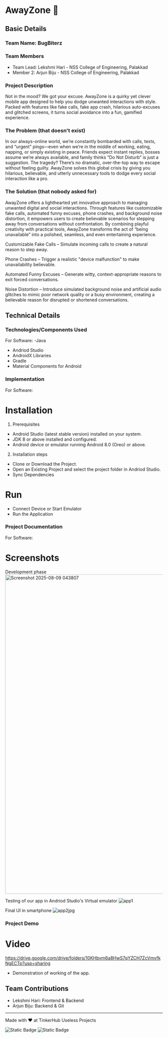 


# AwayZone 🎯


## Basic Details
### Team Name: BugBiterz


### Team Members
- Team Lead: Lekshmi Hari - NSS College of Engineering, Palakkad
- Member 2: Arjun Biju - NSS College of Engineering, Palakkad


### Project Description
Not in the mood? We got your excuse. AwayZone is a quirky yet clever mobile app designed to help you dodge unwanted interactions with style. Packed with features like fake calls, fake app crash, hilarious auto-excuses and glitched screens, it turns social avoidance into a fun, gamified experience.

### The Problem (that doesn't exist)
In our always-online world, we’re constantly bombarded with calls, texts, and “urgent” pings—even when we’re in the middle of working, eating, napping, or simply existing in peace. Friends expect instant replies, bosses assume we’re always available, and family thinks “Do Not Disturb” is just a suggestion. The tragedy? There’s no dramatic, over-the-top way to escape without feeling guilty. AwayZone solves this global crisis by giving you hilarious, believable, and utterly unnecessary tools to dodge every social interaction like a pro.

### The Solution (that nobody asked for)
AwayZone offers a lighthearted yet innovative approach to managing unwanted digital and social interactions. Through features like customizable fake calls, automated funny excuses, phone crashes, and background noise distortion, it empowers users to create believable scenarios for stepping away from conversations without confrontation. By combining playful creativity with practical tools, AwayZone transforms the act of “being unavailable” into a polished, seamless, and even entertaining experience.

Customizable Fake Calls – Simulate incoming calls to create a natural reason to step away.

Phone Crashes – Trigger a realistic "device malfunction" to make unavailability believable.

Automated Funny Excuses – Generate witty, context-appropriate reasons to exit forced conversations.

Noise Distortion – Introduce simulated background noise and artificial audio glitches to mimic poor network quality or a busy environment, creating a believable reason for disrupted or shortened conversations.

## Technical Details
### Technologies/Components Used
For Software:
-Java
- Andriod Studio
- AndroidX Libraries
- Gradle
- Material Components for Android

### Implementation
For Software:
# Installation
1. Prerequisites
- Android Studio (latest stable version) installed on your system.
- JDK 8 or above installed and configured.
- Android device or emulator running Android 8.0 (Oreo) or above.
2. Installation steps
- Clone or Download the Project.
- Open an Existing Project and select the project folder in Andriod Studio.
- Sync Dependencies

# Run
- Connect Device or Start Emulator
- Run the Application

### Project Documentation
For Software:

# Screenshots 
Development phase
<img width="1919" height="1021" alt="Screenshot 2025-08-09 043807" src="https://github.com/user-attachments/assets/15f9bde0-4c60-4767-86e9-af518683967e" />



Testing of our app in Andriod Studio's Virtual emulator
![app1](https://github.com/user-attachments/assets/2658b77d-51db-4f01-9335-589f6d323af5)




Final UI in smartphone
![app2jpg](https://github.com/user-attachments/assets/1cd8dba7-5039-42b2-a37f-95951d1edeb8)



### Project Demo
# Video
https://drive.google.com/drive/folders/10KHbvm6a8HwS7qYZCH7ZcVmvfkNgECTp?usp=sharing
- Demonstration of working of the app. 



## Team Contributions
- Lekshmi Hari: Frontend & Backend
- Arjun Biju: Backend & Git

---
Made with ❤️ at TinkerHub Useless Projects 

![Static Badge](https://img.shields.io/badge/TinkerHub-24?color=%23000000&link=https%3A%2F%2Fwww.tinkerhub.org%2F)
![Static Badge](https://img.shields.io/badge/UselessProjects--25-25?link=https%3A%2F%2Fwww.tinkerhub.org%2Fevents%2FQ2Q1TQKX6Q%2FUseless%2520Projects)



